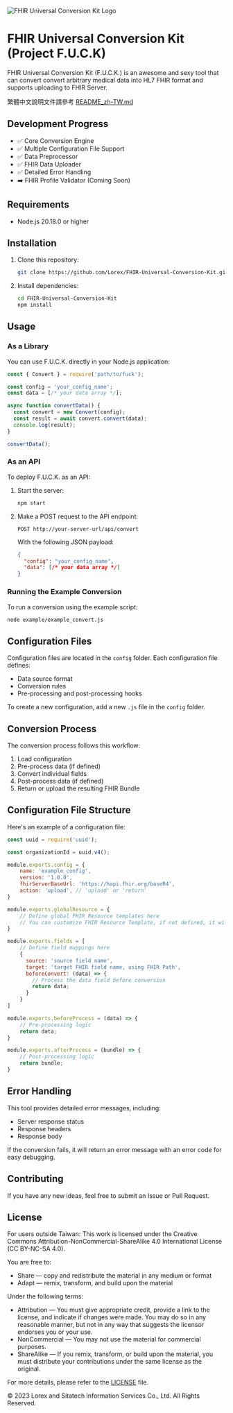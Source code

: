 ![FHIR Universal Conversion Kit Logo](fuck-logo.png)

# FHIR Universal Conversion Kit (Project F.U.C.K)

FHIR Universal Conversion Kit (F.U.C.K.) is an awesome and sexy tool that can convert convert arbitrary medical data into HL7 FHIR format and supports uploading to FHIR Server.

繁體中文說明文件請參考 [README_zh-TW.md](README_zh-TW.md)

## Development Progress
- :white_check_mark: Core Conversion Engine
- :white_check_mark: Multiple Configuration File Support
- :white_check_mark: Data Preprocessor
- :white_check_mark: FHIR Data Uploader
- :white_check_mark: Detailed Error Handling
- :arrow_right: FHIR Profile Validator (Coming Soon)

## Requirements
- Node.js 20.18.0 or higher

## Installation
1. Clone this repository:
   ```bash
   git clone https://github.com/Lorex/FHIR-Universal-Conversion-Kit.git
   ```

2. Install dependencies:
   ```bash
   cd FHIR-Universal-Conversion-Kit
   npm install
   ```

## Usage

### As a Library

You can use F.U.C.K. directly in your Node.js application:

```javascript
const { Convert } = require('path/to/fuck');

const config = 'your_config_name';
const data = [/* your data array */];

async function convertData() {
  const convert = new Convert(config);
  const result = await convert.convert(data);
  console.log(result);
}

convertData();
```

### As an API

To deploy F.U.C.K. as an API:

1. Start the server:
   ```bash
   npm start
   ```

2. Make a POST request to the API endpoint:
   ```
   POST http://your-server-url/api/convert
   ```

   With the following JSON payload:
   ```json
   {
     "config": "your_config_name",
     "data": [/* your data array */]
   }
   ```

### Running the Example Conversion
To run a conversion using the example script:

```bash
node example/example_convert.js
```

## Configuration Files
Configuration files are located in the `config` folder. Each configuration file defines:
- Data source format
- Conversion rules
- Pre-processing and post-processing hooks

To create a new configuration, add a new `.js` file in the `config` folder.

## Conversion Process
The conversion process follows this workflow:
1. Load configuration
2. Pre-process data (if defined)
3. Convert individual fields
4. Post-process data (if defined)
5. Return or upload the resulting FHIR Bundle

## Configuration File Structure

Here's an example of a configuration file:

```javascript
const uuid = require('uuid');

const organizationId = uuid.v4();

module.exports.config = {
    name: 'example_config',
    version: '1.0.0',
    fhirServerBaseUrl: 'https://hapi.fhir.org/baseR4',
    action: 'upload', // 'upload' or 'return'
}

module.exports.globalResource = {
    // Define global FHIR Resource templates here
    // You can customize FHIR Resource Template, if not defined, it will use FHIR default Resource Template
}

module.exports.fields = [
    // Define field mappings here
    {
      source: 'source field name',
      target: 'target FHIR field name, using FHIR Path',
      beforeConvert: (data) => {
        // Process the data field before conversion
        return data;
      }
    }
]

module.exports.beforeProcess = (data) => {
    // Pre-processing logic
    return data;
}

module.exports.afterProcess = (bundle) => {
    // Post-processing logic
    return bundle;
}
```

## Error Handling
This tool provides detailed error messages, including:
- Server response status
- Response headers
- Response body

If the conversion fails, it will return an error message with an error code for easy debugging.

## Contributing
If you have any new ideas, feel free to submit an Issue or Pull Request.

## License

For users outside Taiwan:
This work is licensed under the Creative Commons Attribution-NonCommercial-ShareAlike 4.0 International License (CC BY-NC-SA 4.0).

You are free to:
- Share — copy and redistribute the material in any medium or format
- Adapt — remix, transform, and build upon the material

Under the following terms:
- Attribution — You must give appropriate credit, provide a link to the license, and indicate if changes were made. You may do so in any reasonable manner, but not in any way that suggests the licensor endorses you or your use.
- NonCommercial — You may not use the material for commercial purposes.
- ShareAlike — If you remix, transform, or build upon the material, you must distribute your contributions under the same license as the original.

For more details, please refer to the [LICENSE](LICENSE) file.

© 2023 Lorex and Sitatech Information Services Co., Ltd. All Rights Reserved.
